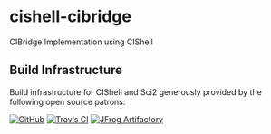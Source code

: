 # cishell-cibridge
CIBridge Implementation using CIShell

## Build Infrastructure

Build infrastructure for CIShell and Sci2 generously provided by the following open source patrons:

[![GitHub](https://cishell.github.io/images/GitHub_Logo.png)](https://github.com/CIShell/)
[![Travis CI](https://cishell.github.io/images/TravisCI-Full-Color.png)](https://travis-ci.com/CIShell/)
[![JFrog Artifactory](https://cishell.github.io/images/Powered-by-artifactory_03.png)](https://cishell.jfrog.io)
